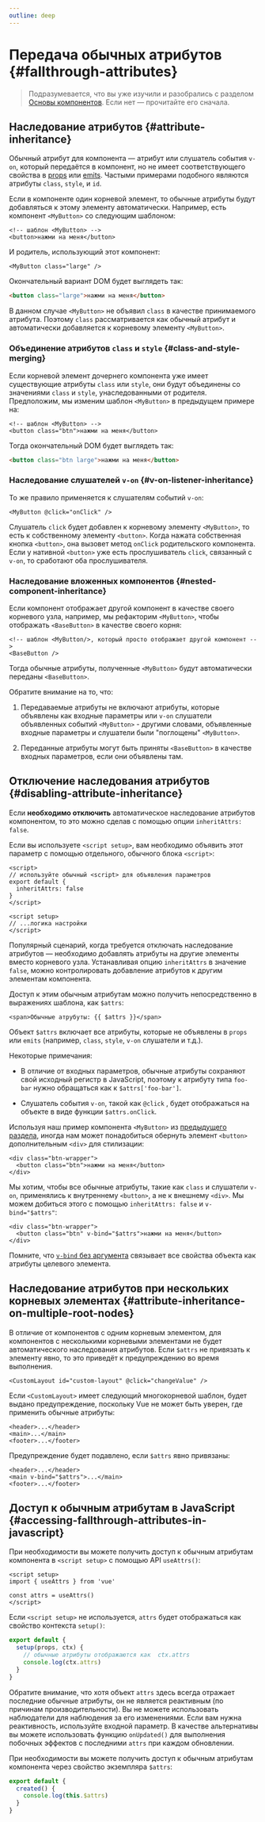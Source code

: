 ```yaml
---
outline: deep
---
```


# Передача обычных атрибутов {#fallthrough-attributes}

> Подразумевается, что вы уже изучили и разобрались с разделом [Основы компонентов](/guide/essentials/component-basics). Если нет — прочитайте его сначала.

## Наследование атрибутов {#attribute-inheritance}

Обычный атрибут для компонента — атрибут или слушатель события `v-on`, который передаётся в компонент, но не имеет соответствующего свойства в [props](./props) или [emits](./events.html#declaring-emitted-events). Частыми примерами подобного являются атрибуты `class`, `style`, и `id`.

Если в компоненте один корневой элемент, то обычные атрибуты будут добавляться к этому элементу автоматически. Например, есть компонент `<MyButton>` со следующим шаблоном:

```vue-html
<!-- шаблон <MyButton> -->
<button>нажми на меня</button>
```

И родитель, использующий этот компонент:

```vue-html
<MyButton class="large" />
```

Окончательный вариант DOM будет выглядеть так:

```html
<button class="large">нажми на меня</button>
```

В данном случае `<MyButton>` не объявил `class` в качестве принимаемого атрибута. Поэтому `class` рассматривается как обычный атрибут и автоматически добавляется к корневому элементу `<MyButton>`.

### Объединение атрибутов `class` и `style` {#class-and-style-merging}

Если корневой элемент дочернего компонента уже имеет существующие атрибуты `class` или `style`, они будут объединены со значениями `class` и `style`, унаследованными от родителя. Предположим, мы изменим шаблон `<MyButton>` в предыдущем примере на:

```vue-html
<!-- шаблон <MyButton> -->
<button class="btn">нажми на меня</button>
```

Тогда окончательный DOM будет выглядеть так:

```html
<button class="btn large">нажми на меня</button>
```

### Наследование слушателей `v-on` {#v-on-listener-inheritance}

То же правило применяется к слушателям событий `v-on`:

```vue-html
<MyButton @click="onClick" />
```

Слушатель `click` будет добавлен к корневому элементу `<MyButton>`, то есть к собственному элементу `<button>`. Когда нажата собственная кнопка `<button>`, она вызовет метод `onClick` родительского компонента. Если у нативной `<button>` уже есть прослушиватель `click`, связанный с `v-on`, то сработают оба прослушивателя.

### Наследование вложенных компонентов {#nested-component-inheritance}

Если компонент отображает другой компонент в качестве своего корневого узла, например, мы рефакторим `<MyButton>`, чтобы отображать `<BaseButton>` в качестве своего корня:

```vue-html
<!-- шаблон <MyButton/>, который просто отображает другой компонент -->
<BaseButton />
```

Тогда обычные атрибуты, полученные `<MyButton>` будут автоматически переданы `<BaseButton>`.

Обратите внимание на то, что:

1. Передаваемые атрибуты не включают атрибуты, которые объявлены как входные параметры или `v-on` слушатели объявленных событий `<MyButton>` - другими словами, объявленные входные параметры и слушатели были "поглощены" `<MyButton>`.

2. Переданные атрибуты могут быть приняты `<BaseButton>` в качестве входных параметров, если они объявлены там.

## Отключение наследования атрибутов {#disabling-attribute-inheritance}

Если **необходимо отключить** автоматическое наследование атрибутов компонентом, то это можно сделав с помощью опции `inheritAttrs: false`.

<div class="composition-api">

Если вы используете `<script setup>`, вам необходимо объявить этот параметр с помощью отдельного, обычного блока `<script>`:

```vue
<script>
// используйте обычный <script> для объявления параметров
export default {
  inheritAttrs: false
}
</script>

<script setup>
// ...логика настройки
</script>
```

</div>

Популярный сценарий, когда требуется отключать наследование атрибутов — необходимо добавлять атрибуты на другие элементы вместо корневого узла. Устанавливая опцию `inheritAttrs` в значение `false`, можно контролировать добавление атрибутов к другим элементам компонента.

Доступ к этим обычным атрибутам можно получить непосредственно в выражениях шаблона, как `$attrs`:

```vue-html
<span>Обычные атрубуты: {{ $attrs }}</span>
```

Объект `$attrs` включает все атрибуты, которые не объявлены в `props` или `emits` (например, `class`, `style`, `v-on` слушатели и т.д.).

Некоторые примечания:

- В отличие от входных параметров, обычные атрибуты сохраняют свой исходный регистр в JavaScript, поэтому к атрибуту типа `foo-bar` нужно обращаться как к `$attrs['foo-bar']`.

- Слушатель события `v-on`, такой как `@click` , будет отображаться на объекте в виде функции `$attrs.onClick`.

Используя наш пример компонента `<MyButton>` из [предыдущего раздела](#attribute-inheritance), иногда нам может понадобиться обернуть элемент `<button>` дополнительным `<div>` для стилизации:

```vue-html
<div class="btn-wrapper">
  <button class="btn">нажми на меня</button>
</div>
```

Мы хотим, чтобы все обычные атрибуты, такие как `class` и слушатели `v-on`, применялись к внутреннему `<button>`, а не к внешнему `<div>`. Мы можем добиться этого с помощью `inheritAttrs: false` и `v-bind="$attrs"`:

```vue-html{2}
<div class="btn-wrapper">
  <button class="btn" v-bind="$attrs">нажми на меня</button>
</div>
```

Помните, что [`v-bind` без аргумента](/guide/essentials/template-syntax.html#dynamically-binding-multiple-attributes) связывает все свойства объекта как атрибуты целевого элемента.

## Наследование атрибутов при нескольких корневых элементах {#attribute-inheritance-on-multiple-root-nodes}

В отличие от компонентов с одним корневым элементом, для компонентов с несколькими корневыми элементами не будет автоматического наследования атрибутов. Если `$attrs` не привязать к элементу явно, то это приведёт к предупреждению во время выполнения.

```vue-html
<CustomLayout id="custom-layout" @click="changeValue" />
```

Если `<CustomLayout>` имеет следующий многокорневой шаблон, будет выдано предупреждение, поскольку Vue не может быть уверен, где применить обычные атрибуты:

```vue-html
<header>...</header>
<main>...</main>
<footer>...</footer>
```

Предупреждение будет подавлено, если `$attrs` явно привязаны:

```vue-html{2}
<header>...</header>
<main v-bind="$attrs">...</main>
<footer>...</footer>
```

## Доступ к обычным атрибутам в JavaScript {#accessing-fallthrough-attributes-in-javascript}

<div class="composition-api">

При необходимости вы можете получить доступ к обычным атрибутам компонента в `<script setup>` с помощью API `useAttrs()`:

```vue
<script setup>
import { useAttrs } from 'vue'

const attrs = useAttrs()
</script>
```

Если `<script setup>` не используется, `attrs` будет отображаться как свойство контекста `setup()`:

```js
export default {
  setup(props, ctx) {
    // обычные атрибуты отображаются как  ctx.attrs
    console.log(ctx.attrs)
  }
}
```

Обратите внимание, что хотя объект `attrs` здесь всегда отражает последние обычные атрибуты, он не является реактивным (по причинам производительности). Вы не можете использовать наблюдатели для наблюдения за его изменениями. Если вам нужна реактивность, используйте входной параметр. В качестве альтернативы вы можете использовать функцию `onUpdated()` для выполнения побочных эффектов с последними `attrs` при каждом обновлении.

</div>

<div class="options-api">

При необходимости вы можете получить доступ к обычным атрибутам компонента через свойство экземпляра `$attrs`:

```js
export default {
  created() {
    console.log(this.$attrs)
  }
}
```

</div>
